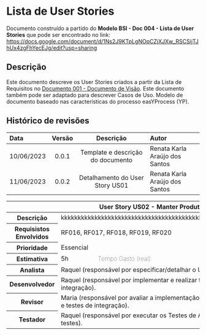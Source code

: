 # Lista de User Stories


Documento construído a partido do **Modelo BSI - Doc 004 - Lista de User Stories** que pode ser encontrado no
link: <https://docs.google.com/document/d/1Ns2J9KTpLgNOpCZjXJXw_RSCSijTJhUx4zgFhYecEJg/edit?usp=sharing>

## Descrição

Este documento descreve os User Stories criados a partir da Lista de Requisitos no [Documento 001 - Documento de Visão](doc-visao.md). Este documento também pode ser adaptado para descrever Casos de Uso. Modelo de documento baseado nas características do processo easYProcess (YP).

## Histórico de revisões

| Data       | Versão |                           Descrição                            | Autor                    |
| :--------- | :----: | :------------------------------------------------------------: | :----------------------- |
| 10/06/2023 | 0.0.1  |               Template e descrição do documento                | Renata Karla Araújo dos Santos |
| 11/06/2023 | 0.0.2  |                Detalhamento do User Story US01                 | Renata Karla Araújo dos Santos    |


<table>
  <thead>
    <tr>
      <th colspan="4" scope="row">User Story US02 - Manter Produto</th>
    </tr>
  </thead>
  <tbody>
    <tr>
      <th scope="row">Descrição</th>
      <td colspan="3">kkkkkkkkkkkkkkkkkkkkkkkkkkkkkkkkkkkkkkkkkkkkkkkkkkkkkkkkkkkkkkkkkkkkk</td>
    </tr>
    <tr>
      <th scope="row">Requisistos Envolvidos</th>
      <td colspan="3">RF016, RF017, RF018, RF019, RF020</td>
    </tr>
    <tr>
      <th scope="row">Prioridade</th>
      <td colspan="3">Essencial</td>
    </tr>
    <tr>
      <th scope="row">Estimativa</th>
      <td>5h</td>
      <td style="font-weight:100">Tempo Gasto (real):</td>
      <td>5h</td>
    </tr>
    <tr>
      <th scope="row">Analista</th>
      <td colspan="3">Raquel (responsável por especificar/detalhar o US).</td>
    </tr>
    <tr>
      <th scope="row">Desenvolvedor</th>
      <td colspan="3">Raquel (responsável por implementar e realizar testes de unidade e testes de integração).
      </td>
    </tr>
    <tr>
      <th scope="row">Revisor</th>
      <td colspan="3">Maria (responsável por avaliar a implementação e executar os testes de unidade e testes de integração).
      </td>
    </tr>
    <tr>
      <th scope="row">Testador</th>
      <td colspan="3">Raquel (responsável por executar os Testes de Aceitação e fazer o relatório de testes).
      </td>
    </tr>
  </tbody>
</table>

